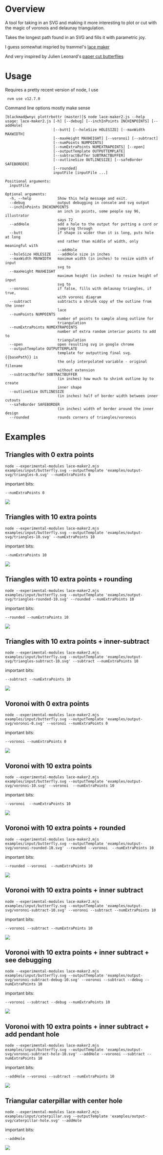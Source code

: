 # Overview
A tool for taking in an SVG and making it more interesting to plot or cut with the magic of voronois and delaunay triangulation.

Takes the longest path found in an SVG and fills it with parametric joy.

I guess somewhat inspried by trammel's [lace maker](https://bitbucket.org/hudson/boxer/src/tip/lace-maker?at=default)

And very inspired by Julien Leonard's [paper cut butterflies](https://julienleonard.com/making-of-paper-cut-butterfly.html)

# Usage
Requires a pretty recent version of node, I use

     nvm use v12.7.0

Command line options mostly make sense

    [blackmad@wnyc plottrbottr (master)]$ node lace-maker2.js --help
    usage: lace-maker2.js [-h] [--debug] [--inchInPoints INCHINPOINTS] [--addHole]
                          [--butt] [--holeSize HOLESIZE] [--maxWidth MAXWIDTH]
                          [--maxHeight MAXHEIGHT] [--voronoi] [--subtract]
                          [--numPoints NUMPOINTS]
                          [--numExtraPoints NUMEXTRAPOINTS] [--open]
                          [--outputTemplate OUTPUTTEMPLATE]
                          [--subtractBuffer SUBTRACTBUFFER]
                          [--outlineSize OUTLINESIZE] [--safeBorder SAFEBORDER]
                          [--rounded]
                          inputFile [inputFile ...]

    Positional arguments:
      inputFile

    Optional arguments:
      -h, --help            Show this help message and exit.
      --debug               output debugging in console and svg output
      --inchInPoints INCHINPOINTS
                            an inch in points, some people say 96, illustrator
                            says 72
      --addHole             add a hole to the output for putting a cord or
                            jumpring through
      --butt                if shape is wider than it is long, puts hole at long
                            end rather than middle of width, only meaningful with
                            --addHole
      --holeSize HOLESIZE   --addHole size in inches
      --maxWidth MAXWIDTH   maximum width (in inches) to resize width of input
                            svg to
      --maxHeight MAXHEIGHT
                            maximum height (in inches) to resize height of input
                            svg to
      --voronoi             if false, fills with delaunay triangles, if true,
                            with voronoi diagram
      --subtract            subtracts a shrunk copy of the outline from the inner
                            lace
      --numPoints NUMPOINTS
                            number of points to sample along outline for
                            triangulation
      --numExtraPoints NUMEXTRAPOINTS
                            number of extra random interior points to add to
                            triangulation
      --open                open resulting svg in google chrome
      --outputTemplate OUTPUTTEMPLATE
                            template for outputting final svg. {{basePath}} is
                            the only interpolated variable - original filename
                            without extension
      --subtractBuffer SUBTRACTBUFFER
                            (in inches) how much to shrink outline by to create
                            inner shape
      --outlineSize OUTLINESIZE
                            (in inches) half of border width between inner cutouts
      --safeBorder SAFEBORDER
                            (in inches) width of border around the inner design
      --rounded             rounds corners of triangles/voronois

 # Examples

## Triangles with 0 extra points
    node --experimental-modules lace-maker2.mjs examples/input/butterfly.svg --outputTemplate 'examples/output-svg/triangles-0.svg' --numExtraPoints 0
important bits:

    --numExtraPoints 0
![](examples/output-png/triangles-0.png)
## Triangles with 10 extra points
    node --experimental-modules lace-maker2.mjs examples/input/butterfly.svg --outputTemplate 'examples/output-svg/triangles-10.svg' --numExtraPoints 10
important bits:

    --numExtraPoints 10
![](examples/output-png/triangles-10.png)
## Triangles with 10 extra points + rounding
    node --experimental-modules lace-maker2.mjs examples/input/butterfly.svg --outputTemplate 'examples/output-svg/triangles-rounded-10.svg' --rounded --numExtraPoints 10
important bits:

    --rounded --numExtraPoints 10
![](examples/output-png/triangles-rounded-10.png)
## Triangles with 10 extra points + inner-subtract
    node --experimental-modules lace-maker2.mjs examples/input/butterfly.svg --outputTemplate 'examples/output-svg/triangles-subtract-10.svg' --subtract --numExtraPoints 10
important bits:

    --subtract --numExtraPoints 10
![](examples/output-png/triangles-subtract-10.png)
## Voronoi with 0 extra points
    node --experimental-modules lace-maker2.mjs examples/input/butterfly.svg --outputTemplate 'examples/output-svg/voronoi-0.svg' --voronoi --numExtraPoints 0
important bits:

    --voronoi --numExtraPoints 0
![](examples/output-png/voronoi-0.png)
## Voronoi with 10 extra points
    node --experimental-modules lace-maker2.mjs examples/input/butterfly.svg --outputTemplate 'examples/output-svg/voronoi-10.svg' --voronoi  --numExtraPoints 10
important bits:

    --voronoi  --numExtraPoints 10
![](examples/output-png/voronoi-10.png)
## Voronoi with 10 extra points + rounded
    node --experimental-modules lace-maker2.mjs examples/input/butterfly.svg --outputTemplate 'examples/output-svg/voronoi-rounded-10.svg' --rounded --voronoi  --numExtraPoints 10
important bits:

    --rounded --voronoi  --numExtraPoints 10
![](examples/output-png/voronoi-rounded-10.png)
## Voronoi with 10 extra points + inner subtract
    node --experimental-modules lace-maker2.mjs examples/input/butterfly.svg --outputTemplate 'examples/output-svg/voronoi-subtract-10.svg' --voronoi --subtract --numExtraPoints 10
important bits:

    --voronoi --subtract --numExtraPoints 10
![](examples/output-png/voronoi-subtract-10.png)
## Voronoi with 10 extra points + inner subtract + see debugging
    node --experimental-modules lace-maker2.mjs examples/input/butterfly.svg --outputTemplate 'examples/output-svg/voronoi-subtract-debug-10.svg' --voronoi --subtract --debug --numExtraPoints 10
important bits:

    --voronoi --subtract --debug --numExtraPoints 10
![](examples/output-png/voronoi-subtract-debug-10.png)
## Voronoi with 10 extra points + inner subtract + add pendant hole
    node --experimental-modules lace-maker2.mjs examples/input/butterfly.svg --outputTemplate 'examples/output-svg/voronoi-subtract-hole-10.svg' --addHole --voronoi --subtract --numExtraPoints 10
important bits:

    --addHole --voronoi --subtract --numExtraPoints 10
![](examples/output-png/voronoi-subtract-hole-10.png)
## Triangular caterpillar with center hole
    node --experimental-modules lace-maker2.mjs examples/input/caterpillar.svg --outputTemplate 'examples/output-svg/caterpillar-hole.svg' --addHole
important bits:

    --addHole
![](examples/output-png/caterpillar-hole.png)
